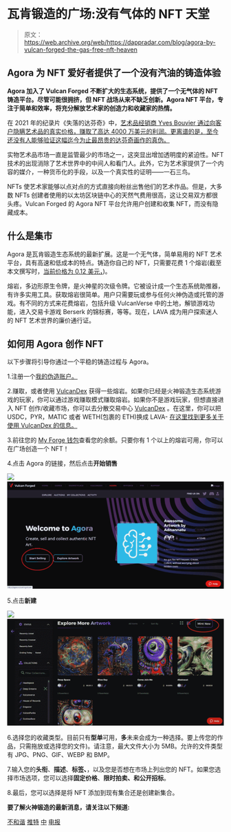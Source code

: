 # 瓦肯锻造的广场:没有气体的 NFT 天堂

> 原文：<https://web.archive.org/web/https://dappradar.com/blog/agora-by-vulcan-forged-the-gas-free-nft-heaven>

## Agora 为 NFT 爱好者提供了一个没有汽油的铸造体验

**Agora 加入了 Vulcan Forged 不断扩大的生态系统，提供了一个无气体的 NFT 铸造平台。尽管可能很拥挤，但 NFT 战场从来不缺乏创新。Agora NFT 平台，专注于简单和效率，将充分解放艺术家的创造力和收藏家的热情。**

在 2021 年的纪录片《失落的达芬奇》中，[艺术品经销商 Yves Bouvier 通过向客户隐瞒艺术品的真实价格，赚取了高达 4000 万美元的利润。更离谱的是，至今还没有人能够验证这幅迄今为止最昂贵的达芬奇画作的真伪。](https://web.archive.org/web/20230114194431/https://news.artnet.com/art-world/sothebys-and-yves-bouvier-sue-rybolovlev-in-ongoing-international-feud-1156712)

实物艺术品市场一直是监管最少的市场之一，这突显出增加透明度的紧迫性。NFT 技术的出现消除了艺术世界中的中间人和看门人。此外，它为艺术家提供了一个内容的媒介，一种货币化的手段，以及一个真实性的证明——一石三鸟。

NFTs 使艺术家能够以点对点的方式直接向粉丝出售他们的艺术作品。但是，大多数 NFTs 创建者使用的以太坊区块链中心的天然气费用很高，这让交易双方都很头疼。Vulcan Forged 的 Agora NFT 平台允许用户创建和收集 NFT，而没有隐藏成本。

## 什么是集市

Agora 是瓦肯锻造生态系统的最新扩展。这是一个无气体，简单易用的 NFT 艺术平台，具有高速和低成本的特点。铸造你自己的 NFT，只需要花费 1 个熔岩(截至本文撰写时，[当前价格为 0.12 美元，](https://web.archive.org/web/20230114194431/https://www.vulcandexstats.com/lavapyr))。

熔岩，多边形原生令牌，是火神星的次级令牌。它被设计成一个生态系统助推器，有许多实用工具。获取熔岩很简单。用户只需要玩或参与任何火神伪造或托管的游戏。有不同的方式来花费熔岩，包括升级 VulcanVerse 中的土地，解锁游戏功能，进入交易卡游戏 Berserk 的锦标赛，等等。现在，LAVA 成为用户探索迷人的 NFT 艺术世界的廉价通行证。

## 如何用 Agora 创作 NFT

以下步骤将引导你通过一个平稳的铸造过程与 Agora。

1.注册一个[我的伪造账户。](https://web.archive.org/web/20230114194431/https://auth.vulcanforged.com/)

2.赚取，或者使用 [VulcanDex](https://web.archive.org/web/20230114194431/https://vulcandex.vulcanforged.com/en/swap) 获得一些熔岩。如果你已经是火神锻造生态系统游戏的玩家，你可以通过游戏赚取模式赚取熔岩。如果你不是游戏玩家，但想直接进入 NFT 创作/收藏市场，你可以去分散交易中心 [VulcanDex](https://web.archive.org/web/20230114194431/https://vulcandex.vulcanforged.com/en/swap) 。在这里，你可以把 USDC，PYR，MATIC 或者 WETH(包裹的 ETH)换成 LAVA- [在这里找到更多关于使用 VulcanDex 的信息。](https://web.archive.org/web/20230114194431/https://medium.com/@digital.digitz/getting-started-guide-for-vulcandex-6c4929ee224b)

3.前往您的 [My Forge 钱包](https://web.archive.org/web/20230114194431/https://myforge.vulcanforged.com/Dashboard/MyWallets)查看您的余额。只要你有 1 个以上的熔岩可用，你可以在广场创造一个 NFT！

4.点击 Agora 的链接，然后点击**开始销售**

![](img/3c7bb092e3abaef685d24b2ee3a29a02.png)![](img/aeac6bc86b2acfae3f2acb28b62de645.png)

5.点击**新建**

![](img/9a4a53a678ce9d53c19d23b49835dffa.png)![](img/85544850074adce54f8951e1f277ef35.png)

6.选择您的收藏类型。目前只有**型单**可用，**多**未来会成为一种选择。要上传您的作品，只需拖放或选择您的文件)。请注意，最大文件大小为 5MB。允许的文件类型有 JPG、PNG、GIF、WEBP 和 BMP。

7.输入您的**头衔**、**描述**、**标签、**，以及您是否想在市场上列出您的 NFT。如果您选择市场选项，您可以选择**固定价格**、**限时拍卖、**和**公开招标**。

8.最后，您可以选择是将 NFT 添加到现有集合还是创建新集合。

**要了解火神锻造的最新消息，请关注以下频道:**

[不和谐](https://web.archive.org/web/20230114194431/https://discord.gg/vulcanverse)
[推特](https://web.archive.org/web/20230114194431/http://twitter.com/vulcanforged)
[中](https://web.archive.org/web/20230114194431/http://vulcanforgedco.medium.com/)
[电报](https://web.archive.org/web/20230114194431/http://tg.me/veriarti)